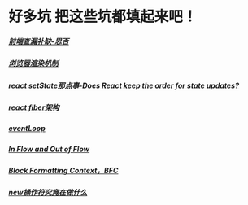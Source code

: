 # 好多坑 把这些坑都填起来吧！

##### [前端查漏补缺-思否](https://juejin.im/post/5c6bab91f265da2dd94c9f9e )

##### [浏览器渲染机制](https://developer.mozilla.org/zh-CN/docs/Web/Performance/%E6%B5%8F%E8%A7%88%E5%99%A8%E6%B8%B2%E6%9F%93%E9%A1%B5%E9%9D%A2%E7%9A%84%E5%B7%A5%E4%BD%9C%E5%8E%9F%E7%90%86)

##### [react setState那点事-Does React keep the order for state updates?](https://stackoverflow.com/questions/48563650/does-react-keep-the-order-for-state-updates/48563830#48563830)

##### [react fiber架构](https://github.com/acdlite/react-fiber-architecture)

##### [eventLoop](https://segmentfault.com/a/1190000022805523)

##### [In Flow and Out of Flow](https://developer.mozilla.org/zh-CN/docs/Web/CSS/CSS_Flow_Layout/%E5%9C%A8Flow%E4%B8%AD%E5%92%8CFlow%E4%B9%8B%E5%A4%96)
##### [Block Formatting Context，BFC](https://developer.mozilla.org/zh-CN/docs/Web/Guide/CSS/Block_formatting_context)

##### [new操作符究竟在做什么](https://www.zhihu.com/question/36440948/answer/213711157)








